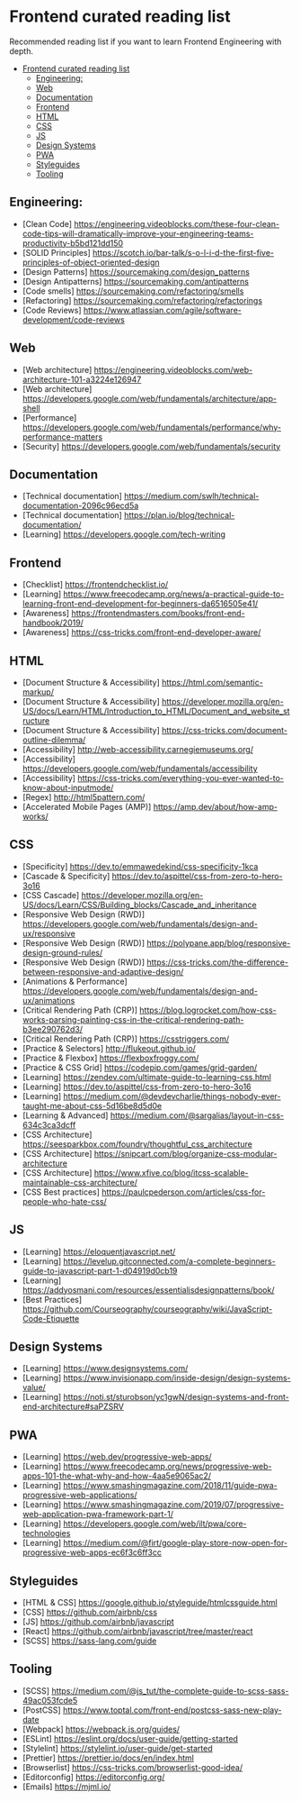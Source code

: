 # Frontend curated reading list

Recommended reading list if you want to learn Frontend Engineering with depth.

- [Frontend curated reading list](#frontend-curated-reading-list)
  - [Engineering:](#engineering)
  - [Web](#web)
  - [Documentation](#documentation)
  - [Frontend](#frontend)
  - [HTML](#html)
  - [CSS](#css)
  - [JS](#js)
  - [Design Systems](#design-systems)
  - [PWA](#pwa)
  - [Styleguides](#styleguides)
  - [Tooling](#tooling)

## Engineering:
- [Clean Code] https://engineering.videoblocks.com/these-four-clean-code-tips-will-dramatically-improve-your-engineering-teams-productivity-b5bd121dd150
- [SOLID Principles] https://scotch.io/bar-talk/s-o-l-i-d-the-first-five-principles-of-object-oriented-design
- [Design Patterns] https://sourcemaking.com/design_patterns
- [Design Antipatterns] https://sourcemaking.com/antipatterns
- [Code smells] https://sourcemaking.com/refactoring/smells
- [Refactoring] https://sourcemaking.com/refactoring/refactorings
- [Code Reviews] https://www.atlassian.com/agile/software-development/code-reviews

## Web
- [Web architecture] https://engineering.videoblocks.com/web-architecture-101-a3224e126947 
- [Web architecture] https://developers.google.com/web/fundamentals/architecture/app-shell
- [Performance] https://developers.google.com/web/fundamentals/performance/why-performance-matters
- [Security] https://developers.google.com/web/fundamentals/security

## Documentation
- [Technical documentation] https://medium.com/swlh/technical-documentation-2096c96ecd5a
- [Technical documentation] https://plan.io/blog/technical-documentation/
- [Learning] https://developers.google.com/tech-writing

## Frontend
- [Checklist] https://frontendchecklist.io/
- [Learning] https://www.freecodecamp.org/news/a-practical-guide-to-learning-front-end-development-for-beginners-da6516505e41/
- [Awareness] https://frontendmasters.com/books/front-end-handbook/2019/
- [Awareness] https://css-tricks.com/front-end-developer-aware/

## HTML
- [Document Structure & Accessibility] https://html.com/semantic-markup/
- [Document Structure & Accessibility] https://developer.mozilla.org/en-US/docs/Learn/HTML/Introduction_to_HTML/Document_and_website_structure
- [Document Structure & Accessibility] https://css-tricks.com/document-outline-dilemma/
- [Accessibility] http://web-accessibility.carnegiemuseums.org/
- [Accessibility] https://developers.google.com/web/fundamentals/accessibility
- [Accessibility] https://css-tricks.com/everything-you-ever-wanted-to-know-about-inputmode/
- [Regex] http://html5pattern.com/
- [Accelerated Mobile Pages (AMP)] https://amp.dev/about/how-amp-works/

## CSS
- [Specificity] https://dev.to/emmawedekind/css-specificity-1kca
- [Cascade & Specificity] https://dev.to/aspittel/css-from-zero-to-hero-3o16   
- [CSS Cascade] https://developer.mozilla.org/en-US/docs/Learn/CSS/Building_blocks/Cascade_and_inheritance
- [Responsive Web Design (RWD)] https://developers.google.com/web/fundamentals/design-and-ux/responsive
- [Responsive Web Design (RWD)] https://polypane.app/blog/responsive-design-ground-rules/
- [Responsive Web Design (RWD)] https://css-tricks.com/the-difference-between-responsive-and-adaptive-design/
- [Animations & Performance] https://developers.google.com/web/fundamentals/design-and-ux/animations
- [Critical Rendering Path (CRP)] https://blog.logrocket.com/how-css-works-parsing-painting-css-in-the-critical-rendering-path-b3ee290762d3/
- [Critical Rendering Path (CRP)] https://csstriggers.com/
- [Practice & Selectors] http://flukeout.github.io/
- [Practice & Flexbox] https://flexboxfroggy.com/
- [Practice & CSS Grid] https://codepip.com/games/grid-garden/
- [Learning] https://zendev.com/ultimate-guide-to-learning-css.html
- [Learning] https://dev.to/aspittel/css-from-zero-to-hero-3o16
- [Learning] https://medium.com/@devdevcharlie/things-nobody-ever-taught-me-about-css-5d16be8d5d0e
- [Learning & Advanced] https://medium.com/@sargalias/layout-in-css-634c3ca3dcff
- [CSS Architecture] https://seesparkbox.com/foundry/thoughtful_css_architecture
- [CSS Architecture] https://snipcart.com/blog/organize-css-modular-architecture
- [CSS Architecture] https://www.xfive.co/blog/itcss-scalable-maintainable-css-architecture/
- [CSS Best practices] https://paulcpederson.com/articles/css-for-people-who-hate-css/

## JS
- [Learning] https://eloquentjavascript.net/
- [Learning] https://levelup.gitconnected.com/a-complete-beginners-guide-to-javascript-part-1-d04919d0cb19
- [Learning] https://addyosmani.com/resources/essentialjsdesignpatterns/book/
- [Best Practices] https://github.com/Courseography/courseography/wiki/JavaScript-Code-Etiquette

## Design Systems
- [Learning] https://www.designsystems.com/
- [Learning] https://www.invisionapp.com/inside-design/design-systems-value/
- [Learning] https://noti.st/sturobson/yc1gwN/design-systems-and-front-end-architecture#saPZSRV

## PWA
- [Learning] https://web.dev/progressive-web-apps/
- [Learning] https://www.freecodecamp.org/news/progressive-web-apps-101-the-what-why-and-how-4aa5e9065ac2/
- [Learning] https://www.smashingmagazine.com/2018/11/guide-pwa-progressive-web-applications/
- [Learning] https://www.smashingmagazine.com/2019/07/progressive-web-application-pwa-framework-part-1/
- [Learning] https://developers.google.com/web/ilt/pwa/core-technologies
- [Learning] https://medium.com/@firt/google-play-store-now-open-for-progressive-web-apps-ec6f3c6ff3cc

## Styleguides
- [HTML & CSS] https://google.github.io/styleguide/htmlcssguide.html
- [CSS] https://github.com/airbnb/css
- [JS] https://github.com/airbnb/javascript
- [React] https://github.com/airbnb/javascript/tree/master/react
- [SCSS] https://sass-lang.com/guide

## Tooling
- [SCSS] https://medium.com/@js_tut/the-complete-guide-to-scss-sass-49ac053fcde5
- [PostCSS] https://www.toptal.com/front-end/postcss-sass-new-play-date
- [Webpack] https://webpack.js.org/guides/
- [ESLint] https://eslint.org/docs/user-guide/getting-started
- [Stylelint] https://stylelint.io/user-guide/get-started
- [Prettier] https://prettier.io/docs/en/index.html
- [Browserlist] https://css-tricks.com/browserlist-good-idea/
- [Editorconfig] https://editorconfig.org/
- [Emails] https://mjml.io/